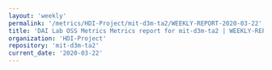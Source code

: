 ```yaml
---
layout: 'weekly'
permalink: '/metrics/HDI-Project/mit-d3m-ta2/WEEKLY-REPORT-2020-03-22'
title: 'DAI Lab OSS Metrics Metrics report for mit-d3m-ta2 | WEEKLY-REPORT-2020-03-22'
organization: 'HDI-Project'
repository: 'mit-d3m-ta2'
current_date: '2020-03-22'
---
```

